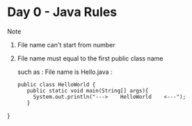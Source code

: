# Day 0 - Java Rules

> [!NOTE]  
> 1. File name can't start from number  
>  
> 2. File name must equal to the first public class name  
>  
>    such as : File name is Hello.java :  
>    ```  
>    public class HelloWorld {  
>       public static void main(String[] args){  
>         System.out.println("--->    HelloWorld    <---");  
>       }  
>   }  
>    ```  


